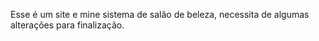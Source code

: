 Esse é um site e mine sistema de salão de beleza, necessita de algumas alterações para finalização.
